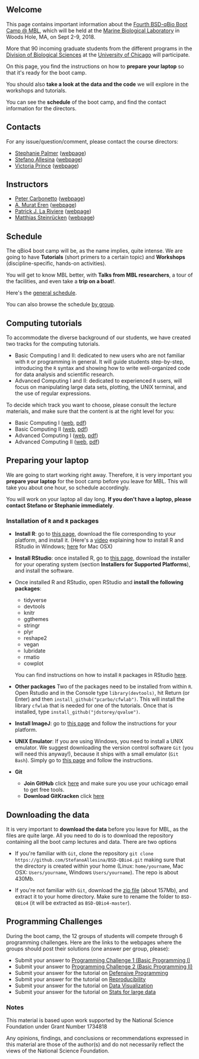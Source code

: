 ## Welcome

This page contains important information about the [Fourth BSD-qBio Boot Camp @ MBL](https://biosciences.uchicago.edu/content/mbl-bootcamp), which will be held at the [Marine Biological Laboratory](http://www.mbl.edu/) in Woods Hole, MA, on Sept 2-9, 2018.

More that 90 incoming graduate students from the different programs in the [Division of Biological Sciences](https://biosciences.uchicago.edu) at the [University of Chicago](http://www.uchicago.edu) will participate.

On this page, you find the instructions on how to **prepare your laptop** so that it's ready for the boot camp.

You should also **take a look at the data and the code** we will explore in the workshops and tutorials.

You can see the **schedule** of the boot camp, and find the contact information for the directors.

## Contacts

For any issue/question/comment, please contact the course directors:

*   [Stephanie Palmer](mailto:sepalmer@uchicago.edu?Subject=Help%20BSD%20QBio) ([webpage](http://http//palmerlab.uchicago.edu))
*   [Stefano Allesina](mailto:sallesina@uchicago.edu?Subject=Help%20BSD%20QBio) ([webpage](http://allesinalab.uchicago.edu/))
*   [Victoria Prince](mailto:vprince@uchicago.edu?Subject=Help%20BSD%20QBio) ([webpage](https://princelab-sites.uchicago.edu/))

## Instructors

* [Peter Carbonetto](mailto:pcarbo@uchicago.edu) ([webpage](https://pcarbo.github.io/))
* [A. Murat Eren](mailto:meren@uchicago.edu) ([webpage](http://merenlab.org/))
* [Patrick J. La Riviere](mailto:pjlarivi@uchicago.edu) ([webpage](https://radiology.uchicago.edu/page/patrick-la-riviere-lab))
* [Matthias Steinrücken](mailto:steinrue@uchicago.edu) ([webpage](https://voices.uchicago.edu/steinrueckenlab/))

## Schedule

The qBio4 boot camp will be, as the name implies, quite intense. We are going to have **Tutorials** (short primers to a certain topic) and **Workshops** (discipline-specific, hands-on activities). 

You will get to know MBL better, with **Talks from MBL researchers**, a tour of the facilities, and even take a **trip on a boat!**.

Here's the [general schedule](https://github.com/StefanoAllesina/BSD-QBio4/raw/master/schedule/GeneralSchedule.pdf).

You can also browse the schedule [by group](https://github.com/StefanoAllesina/BSD-QBio4/tree/master/schedule).

## Computing tutorials

To accommodate the diverse background of our students, we have created two tracks for the computing tutorials.

*   Basic Computing I and II: dedicated to new users who are not familiar with `R` or programming in general. It will guide students step-by-step, introducing the `R` syntax and showing how to write well-organized code for data analysis and scientific research.
*   Advanced Computing I and II: dedicated to experienced `R` users, will focus on manipulating large data sets, plotting, the UNIX terminal, and the use of regular expressions.

To decide which track you want to choose, please consult the lecture materials, and make sure that the content is at the right level for you:

*   Basic Computing I ([web](https://github.com/StefanoAllesina/BSD-QBio4/blob/master/tutorials/basic_computing_1/code/basic_computing_1.Rmd), [pdf](https://github.com/StefanoAllesina/BSD-QBio4/raw/master/tutorials/basic_computing_1/code/basic_computing_1.pdf))
*   Basic Computing II ([web](https://github.com/StefanoAllesina/BSD-QBio4/blob/master/tutorials/basic_computing_2/code/basic_computing_2.Rmd), [pdf](https://github.com/StefanoAllesina/BSD-QBio4/raw/master/tutorials/basic_computing_2/code/basic_computing_2.pdf))
*   Advanced Computing I ([web](https://github.com/StefanoAllesina/BSD-QBio4/blob/master/tutorials/advanced_computing_1/code/advanced_computing_1.Rmd), [pdf](https://github.com/StefanoAllesina/BSD-QBio4/raw/master/tutorials/advanced_computing_1/code/advanced_computing_1.pdf))
*   Advanced Computing II ([web](https://github.com/StefanoAllesina/BSD-QBio4/blob/master/tutorials/advanced_computing_2/code/advanced_computing_2.Rmd), [pdf](https://github.com/StefanoAllesina/BSD-QBio4/raw/master/tutorials/advanced_computing_2/code/advanced_computing_2.pdf))

## Preparing your laptop

We are going to start working right away. Therefore, it is very important you **prepare your laptop** for the boot camp before you leave for MBL. This will take you about one hour, so schedule accordingly.

You will work on your laptop all day long. **If you don't have a laptop, please contact Stefano or Stephanie immediately**.

### Installation of `R` and `R` packages

*   **Install R**: go to [this page](https://cran.rstudio.com/), download the file corresponding to your platform, and install it. (Here's a [video](https://www.youtube.com/watch?v=5ZbjUEg4a1g) explaining how to install R and RStudio in Windows; [here](https://www.youtube.com/watch?v=5rp9bkc68y0) for Mac OSX)

*   **Install RStudio**: once installed R, go to [this page](https://www.rstudio.com/products/rstudio/download2/), download the installer for your operating system (section **Installers for Supported Platforms**), and install the software.

*   Once installed R and RStudio, open RStudio and **install the following packages**:

    *   tidyverse
    *   devtools
    *   knitr
    *   ggthemes
    *   stringr
    *   plyr
    *   reshape2
    *   vegan
    *   lubridate
    *   rmatio
    *   cowplot

    You can find instructions on how to install `R` packages in RStudio [here](https://www.youtube.com/watch?v=3RWb5U3X-T8).

* **Other packages** Two of the packages need to be installed from within `R`. Open Rstudio and in the Console type `library(devtools)`, hit Return (or Enter) and then `install_github("pcarbo/cfwlab")`. This will install the library `cfwlab` that is needed for one of the tutorials. Once that is installed,  type `install_github("jdstorey/qvalue")`.

* **Install ImageJ**: go to [this page](http://imagej.net/Fiji/Downloads) and follow the instructions for your platform.

* **UNIX Emulator**: If you are using Windows, you need to install a UNIX emulator. We suggest downloading the version control software `Git` (you will need this anyway!), because it ships with a small emulator (`Git Bash`). Simply go to [this page](https://git-scm.com/download/win) and follow the instructions.

* **Git**
    * **Join GitHub** click [here](https://education.github.com/pack/join) and make sure you use your uchicago email to get free tools.
    * **Download GitKracken** click [here](https://support.gitkraken.com/how-to-install) 

## Downloading the data

It is very important to **download the data** before you leave for MBL, as the files are quite large. 
All you need to do is to download the repository containing all the boot camp lectures and data. There are two options

*   If you're familiar with `Git`, clone the repository
        `git clone https://github.com/StefanoAllesina/BSD-QBio4.git`
        making sure that the directory is created within your home (Linux: `home/yourname`, Mac OSX: `Users/yourname`, Windows `Users/yourname`). The repo is about 430Mb.

*   If you're not familiar with `Git`, download the [zip file](https://github.com/StefanoAllesina/BSD-QBio4/archive/master.zip) (about 157Mb), and extract it to your home directory. Make sure to rename the folder to `BSD-QBio4` (it will be extracted as `BSD-QBio4-master`).

## Programming Challenges

During the boot camp, the 12 groups of students will compete through 6 programming challenges. Here are the links to the webpages where the groups should post their solutions (one answer per group, please):

* Submit your answer to [Programming Challenge 1 (Basic Programming I)](https://goo.gl/forms/9Zrxpgsi4wAKZd4q1)
* Submit your answer to [Programming Challenge 2 (Basic Programming II)](https://goo.gl/forms/jMD93Os8r93T37033)
* Submit your answer for the tutorial on [Defensive Programming](https://goo.gl/forms/IPc1MgenI1eNcu2M2)
* Submit your answer for the tutorial on [Reproducibility](https://goo.gl/forms/fRPxZiYq9FcGxvOs2)
* Submit your answer for the tutorial on [Data Visualization](https://goo.gl/forms/RMWpFqNL0GuxDzI33)
* Submit your answer for the tutorial on [Stats for large data](https://goo.gl/forms/von5dQWKMBaGgolw2)

### Notes
This material is based upon work supported by the National Science Foundation under Grant Number 1734818

Any opinions, findings, and conclusions or recommendations expressed in this material are those of the author(s) and do not necessarily reflect the views of the National Science Foundation.

